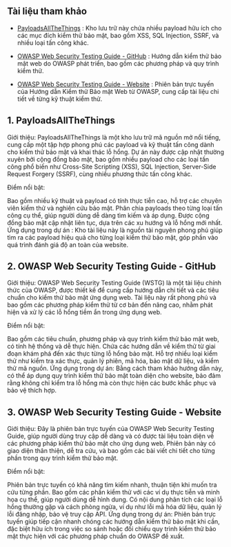 ##                                                                                      Tài liệu tham khảo

- [PayloadsAllTheThings](https://github.com/swisskyrepo/PayloadsAllTheThings) : Kho lưu trữ này chứa nhiều payload hữu ích cho các mục đích kiểm thử bảo mật, bao gồm XSS, SQL Injection, SSRF, và nhiều loại tấn công khác.
  
- [OWASP Web Security Testing Guide - GitHub](https://github.com/OWASP/wstg/tree/master/document/4-Web_Application_Security_Testing) : Hướng dẫn kiểm thử bảo mật web do OWASP phát triển, bao gồm các phương pháp và quy trình kiểm thử.
  
- [OWASP Web Security Testing Guide - Website](https://owasp.org/www-project-web-security-testing-guide/v42/) : Phiên bản trực tuyến của Hướng dẫn Kiểm thử Bảo mật Web từ OWASP, cung cấp tài liệu chi tiết về từng kỹ thuật kiểm thử.

## 1. PayloadsAllTheThings
Giới thiệu:
PayloadsAllTheThings là một kho lưu trữ mã nguồn mở nổi tiếng, cung cấp một tập hợp phong phú các payload và kỹ thuật tấn công dành cho kiểm thử bảo mật và khai thác lỗ hổng. Dự án này được cập nhật thường xuyên bởi cộng đồng bảo mật, bao gồm nhiều payload cho các loại tấn công phổ biến như Cross-Site Scripting (XSS), SQL Injection, Server-Side Request Forgery (SSRF), cùng nhiều phương thức tấn công khác.

Điểm nổi bật:

Bao gồm nhiều kỹ thuật và payload có tính thực tiễn cao, hỗ trợ các chuyên viên kiểm thử và nghiên cứu bảo mật.
Phân chia payloads theo từng loại tấn công cụ thể, giúp người dùng dễ dàng tìm kiếm và áp dụng.
Được cộng đồng bảo mật cập nhật liên tục, dựa trên các xu hướng và lỗ hổng mới nhất.
Ứng dụng trong dự án :
Kho tài liệu này là nguồn tài nguyên phong phú giúp tìm ra các payload hiệu quả cho từng loại kiểm thử bảo mật, góp phần vào quá trình đánh giá độ an toàn của website.

## 2. OWASP Web Security Testing Guide - GitHub
Giới thiệu:
OWASP Web Security Testing Guide (WSTG) là một tài liệu chính thức của OWASP, được thiết kế để cung cấp hướng dẫn chi tiết và các tiêu chuẩn cho kiểm thử bảo mật ứng dụng web. Tài liệu này rất phong phú và bao gồm các phương pháp kiểm thử từ cơ bản đến nâng cao, nhằm phát hiện và xử lý các lỗ hổng tiềm ẩn trong ứng dụng web.

Điểm nổi bật:

Bao gồm các tiêu chuẩn, phương pháp và quy trình kiểm thử bảo mật web, có tính hệ thống và dễ thực hiện.
Chứa các hướng dẫn về kiểm thử từ giai đoạn khám phá đến xác thực từng lỗ hổng bảo mật.
Hỗ trợ nhiều loại kiểm thử như kiểm tra xác thực, quản lý phiên, mã hóa, bảo mật dữ liệu, và kiểm thử mã nguồn.
Ứng dụng trong dự án:
Bằng cách tham khảo hướng dẫn này, có thể áp dụng quy trình kiểm thử bảo mật toàn diện cho website, bảo đảm rằng không chỉ kiểm tra lỗ hổng mà còn thực hiện các bước khắc phục và bảo vệ thích hợp.

## 3. OWASP Web Security Testing Guide - Website
Giới thiệu:
Đây là phiên bản trực tuyến của OWASP Web Security Testing Guide, giúp người dùng truy cập dễ dàng và có được tài liệu toàn diện về các phương pháp kiểm thử bảo mật cho ứng dụng web. Phiên bản này có giao diện thân thiện, dễ tra cứu, và bao gồm các bài viết chi tiết cho từng phần trong quy trình kiểm thử bảo mật.

Điểm nổi bật:

Phiên bản trực tuyến có khả năng tìm kiếm nhanh, thuận tiện khi muốn tra cứu từng phần.
Bao gồm các phần kiểm thử với các ví dụ thực tiễn và minh họa cụ thể, giúp người dùng dễ hình dung.
Có nội dung phân tích các loại lỗ hổng thường gặp và cách phòng ngừa, ví dụ như lỗi mã hóa dữ liệu, quản lý lỗi đăng nhập, bảo vệ truy cập API.
Ứng dụng trong dự án:
Phiên bản trực tuyến giúp tiếp cận nhanh chóng các hướng dẫn kiểm thử bảo mật khi cần, đặc biệt hữu ích trong việc so sánh hoặc đối chiếu quy trình kiểm thử bảo mật thực hiện với các phương pháp chuẩn do OWASP đề xuất.

